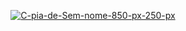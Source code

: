 
<p align="center">
<a href="https://ibb.co/dJ1jN30"><img src="https://i.ibb.co/JF0mYbR/C-pia-de-Sem-nome-850-px-250-px.jpg" alt="C-pia-de-Sem-nome-850-px-250-px" border="0" /></a>
</p>
